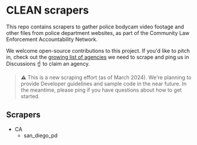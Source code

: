 # CLEAN scrapers

This repo contains scrapers to gather police bodycam video footage and other files from police department websites, as part of the Community Law Enforcement Accountability Network.

We welcome open-source contributions to this project. If you'd like to pitch in, check out the [growing list of agencies](https://docs.google.com/spreadsheets/d/e/2PACX-1vTBcJKRsufBPYLsX92ZhaHrjV7Qv1THMO4EBhOCmEos4ayv6yB6d9-VXlaKNr5FGaViP20qXbUvJXgL/pubhtml?gid=0&single=true) we need to scrape and ping us in Discussions :point_up: to claim an agency.

> :warning: This is a new scraping effort (as of March 2024). We're planning to provide Developer guidelines and sample code in the near future. In the meantime, please ping if you have questions about how to get started.


## Scrapers

- CA
  - san_diego_pd
